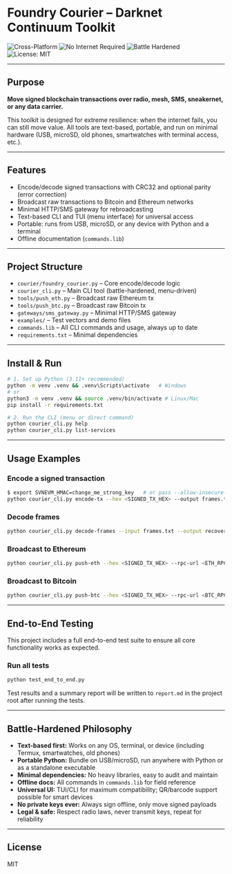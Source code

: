 
# Foundry Courier – Darknet Continuum Toolkit

![Cross-Platform](https://img.shields.io/badge/OS-Windows%20%7C%20Linux%20%7C%20Mac%20%7C%20Android%20%7C%20TUI-informational)
![No Internet Required](https://img.shields.io/badge/Offline-Ready-success)
![Battle Hardened](https://img.shields.io/badge/Battle--Hardened-Yes-critical)
![License: MIT](https://img.shields.io/badge/License-MIT-green)

---

## Purpose

**Move signed blockchain transactions over radio, mesh, SMS, sneakernet, or any data carrier.**

This toolkit is designed for extreme resilience: when the internet fails, you can still move value. All tools are text-based, portable, and run on minimal hardware (USB, microSD, old phones, smartwatches with terminal access, etc.).

---

## Features

- Encode/decode signed transactions with CRC32 and optional parity (error correction)
- Broadcast raw transactions to Bitcoin and Ethereum networks
- Minimal HTTP/SMS gateway for rebroadcasting
- Text-based CLI and TUI (menu interface) for universal access
- Portable: runs from USB, microSD, or any device with Python and a terminal
- Offline documentation (`commands.lib`)

---

## Project Structure

- `courier/foundry_courier.py` – Core encode/decode logic
- `courier_cli.py` – Main CLI tool (battle-hardened, menu-driven)
- `tools/push_eth.py` – Broadcast raw Ethereum tx
- `tools/push_btc.py` – Broadcast raw Bitcoin tx
- `gateways/sms_gateway.py` – Minimal HTTP/SMS gateway
- `examples/` – Test vectors and demo files
- `commands.lib` – All CLI commands and usage, always up to date
- `requirements.txt` – Minimal dependencies

---

## Install & Run

```bash
# 1. Set up Python (3.11+ recommended)
python -m venv .venv && .venv\Scripts\activate   # Windows
# or
python3 -m venv .venv && source .venv/bin/activate # Linux/Mac
pip install -r requirements.txt

# 2. Run the CLI (menu or direct command)
python courier_cli.py help
python courier_cli.py list-services
```

---


## Usage Examples

### Encode a signed transaction

```bash
$ export SVNEVM_HMAC=change_me_strong_key   # or pass --allow-insecure-default-key for lab only
python courier_cli.py encode-tx --hex <SIGNED_TX_HEX> --output frames.txt
```

### Decode frames

```bash
python courier_cli.py decode-frames --input frames.txt --output recovered.hex
```

### Broadcast to Ethereum

```bash
python courier_cli.py push-eth --hex <SIGNED_TX_HEX> --rpc-url <ETH_RPC_URL>
```

### Broadcast to Bitcoin

```bash
python courier_cli.py push-btc --hex <SIGNED_TX_HEX> --rpc-url <BTC_RPC_URL> --user <USER> --password <PWD>
```

---

## End-to-End Testing

This project includes a full end-to-end test suite to ensure all core functionality works as expected.

### Run all tests

```bash
python test_end_to_end.py
```

Test results and a summary report will be written to `report.md` in the project root after running the tests.

---

## Battle-Hardened Philosophy

- **Text-based first:** Works on any OS, terminal, or device (including Termux, smartwatches, old phones)
- **Portable Python:** Bundle on USB/microSD, run anywhere with Python or as a standalone executable
- **Minimal dependencies:** No heavy libraries, easy to audit and maintain
- **Offline docs:** All commands in `commands.lib` for field reference
- **Universal UI:** TUI/CLI for maximum compatibility; QR/barcode support possible for smart devices
- **No private keys ever:** Always sign offline, only move signed payloads
- **Legal & safe:** Respect radio laws, never transmit keys, repeat for reliability

---

## License

MIT

